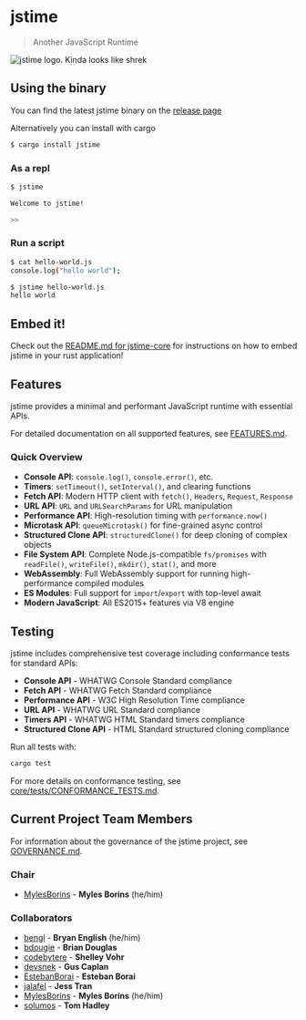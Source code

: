 # jstime

> Another JavaScript Runtime

![jstime logo. Kinda looks like shrek](./logo.png)

## Using the binary

You can find the latest jstime binary on the [release page](https://github.com/jstime/jstime/releases)

Alternatively you can install with cargo

```bash
$ cargo install jstime
```

### As a repl

```bash
$ jstime

Welcome to jstime!

>>
```

### Run a script

```bash
$ cat hello-world.js
console.log("hello world");

$ jstime hello-world.js
hello world

```

## Embed it!

Check out the [README.md for jstime-core](./core/README.md) for
instructions on how to embed jstime in your rust application!

## Features

jstime provides a minimal and performant JavaScript runtime with essential APIs.

For detailed documentation on all supported features, see [FEATURES.md](./docs/FEATURES.md).

### Quick Overview

- **Console API**: `console.log()`, `console.error()`, etc.
- **Timers**: `setTimeout()`, `setInterval()`, and clearing functions
- **Fetch API**: Modern HTTP client with `fetch()`, `Headers`, `Request`, `Response`
- **URL API**: `URL` and `URLSearchParams` for URL manipulation
- **Performance API**: High-resolution timing with `performance.now()`
- **Microtask API**: `queueMicrotask()` for fine-grained async control
- **Structured Clone API**: `structuredClone()` for deep cloning of complex objects
- **File System API**: Complete Node.js-compatible `fs/promises` with `readFile()`, `writeFile()`, `mkdir()`, `stat()`, and more
- **WebAssembly**: Full WebAssembly support for running high-performance compiled modules
- **ES Modules**: Full support for `import`/`export` with top-level await
- **Modern JavaScript**: All ES2015+ features via V8 engine

## Testing

jstime includes comprehensive test coverage including conformance tests for standard APIs:

- **Console API** - WHATWG Console Standard compliance
- **Fetch API** - WHATWG Fetch Standard compliance  
- **Performance API** - W3C High Resolution Time compliance
- **URL API** - WHATWG URL Standard compliance
- **Timers API** - WHATWG HTML Standard timers compliance
- **Structured Clone API** - HTML Standard structured cloning compliance

Run all tests with:
```bash
cargo test
```

For more details on conformance testing, see [core/tests/CONFORMANCE_TESTS.md](./core/tests/CONFORMANCE_TESTS.md).

## Current Project Team Members

For information about the governance of the jstime project, see
[GOVERNANCE.md](./GOVERNANCE.md).

### Chair

* [MylesBorins](https://github.com/MylesBorins) - **Myles Borins** (he/him)

### Collaborators

* [bengl](https://github.com/bengl) - **Bryan English** (he/him)
* [bdougie](https://github.com/bdougie) - **Brian Douglas**
* [codebytere](https://github.com/codebytere) - **Shelley Vohr**
* [devsnek](https://github.com/devsnek) - **Gus Caplan**
* [EstebanBorai](https://github.com/EstebanBorai) - **Esteban Borai**
* [jalafel](https://github.com/jalafel) - **Jess Tran**
* [MylesBorins](https://github.com/MylesBorins) - **Myles Borins** (he/him)
* [solumos](https://github.com/solumos) - **Tom Hadley**

